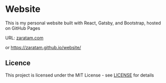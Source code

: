 # Website

This is my personal website built with React, Gatsby, and Bootstrap, hosted on GitHub Pages

URL:
[zaratam.com](http://zaratam.com)

or https://zaratam.github.io/website/
<br>

## Licence

This project is licensed under the MIT License - see [LICENSE](https://github.com/ZaraTam/website/blob/master/LICENSE) for details

